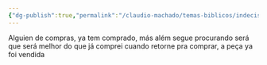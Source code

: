 ```yaml
---
{"dg-publish":true,"permalink":"/claudio-machado/temas-biblicos/indecisao/"}
---
```


Alguien de compras, ya tem comprado, más além segue procurando será que será melhor do que já comprei cuando retorne pra comprar, a peça ya foi vendida 

